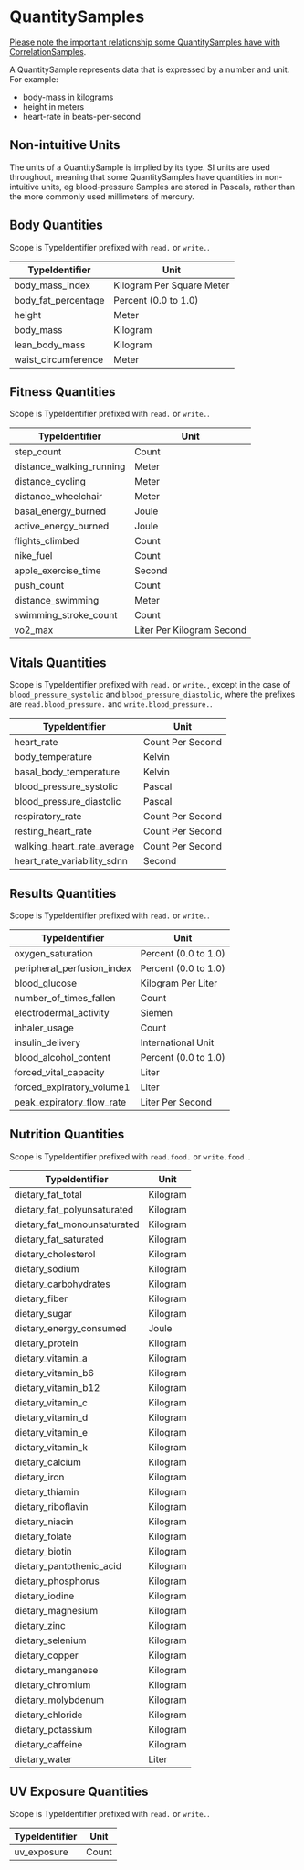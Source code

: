 
# QuantitySamples

[Please note the important relationship some QuantitySamples have with CorrelationSamples](correlation_samples.md#important-note).

A QuantitySample represents data that is expressed by a number and unit. For example:

- body-mass in kilograms
- height in meters
- heart-rate in beats-per-second

## Non-intuitive Units

The units of a QuantitySample is implied by its type. SI units are used throughout, meaning that some QuantitySamples have quantities in non-intuitive units, eg blood-pressure Samples are stored in Pascals, rather than the more commonly used millimeters of mercury.

## Body Quantities

Scope is TypeIdentifier prefixed with `read.` or `write.`. 

| TypeIdentifier | Unit                        |
|- |-|
| body_mass_index | Kilogram Per Square Meter   |
| body_fat_percentage | Percent (0.0 to 1.0)        |
| height | Meter                       |
| body_mass | Kilogram                    |
| lean_body_mass | Kilogram                    |
| waist_circumference | Meter                       |


## Fitness Quantities

Scope is TypeIdentifier prefixed with `read.` or `write.`. 

| TypeIdentifier | Unit                        |
|- |-|
| step_count | Count                       |
| distance_walking_running | Meter                       |
| distance_cycling | Meter                       |
| distance_wheelchair | Meter                       |
| basal_energy_burned | Joule                       |
| active_energy_burned | Joule                       |
| flights_climbed | Count                       |
| nike_fuel | Count                       |
| apple_exercise_time | Second                      |
| push_count | Count                       |
| distance_swimming | Meter                       |
| swimming_stroke_count | Count                       |
| vo2_max | Liter Per Kilogram Second   |


## Vitals Quantities

Scope is TypeIdentifier prefixed with `read.` or `write.`, except in the case of `blood_pressure_systolic` and `blood_pressure_diastolic`, where the prefixes are `read.blood_pressure.` and `write.blood_pressure.`. 

| TypeIdentifier | Unit                        |
|-|-|
| heart_rate | Count Per Second            |
| body_temperature | Kelvin                      |
| basal_body_temperature | Kelvin                      |
| blood_pressure_systolic | Pascal                      |
| blood_pressure_diastolic | Pascal                      |
| respiratory_rate | Count Per Second            |
| resting_heart_rate | Count Per Second            |
| walking_heart_rate_average | Count Per Second            |
| heart_rate_variability_sdnn | Second                      |


## Results Quantities

Scope is TypeIdentifier prefixed with `read.` or `write.`. 

| TypeIdentifier | Unit                        |
|-|-|
| oxygen_saturation | Percent (0.0 to 1.0)        |
| peripheral_perfusion_index | Percent (0.0 to 1.0)        |
| blood_glucose | Kilogram Per Liter          |
| number_of_times_fallen | Count                       |
| electrodermal_activity | Siemen                      |
| inhaler_usage | Count                       |
| insulin_delivery | International Unit          |
| blood_alcohol_content | Percent (0.0 to 1.0)        |
| forced_vital_capacity | Liter                       |
| forced_expiratory_volume1 | Liter                       |
| peak_expiratory_flow_rate | Liter Per Second            |


## Nutrition Quantities

Scope is TypeIdentifier prefixed with `read.food.` or `write.food.`. 

| TypeIdentifier | Unit                        |
|-|-|
| dietary_fat_total | Kilogram                    |
| dietary_fat_polyunsaturated | Kilogram                    |
| dietary_fat_monounsaturated | Kilogram                    |
| dietary_fat_saturated | Kilogram                    |
| dietary_cholesterol | Kilogram                    |
| dietary_sodium | Kilogram                    |
| dietary_carbohydrates | Kilogram                    |
| dietary_fiber | Kilogram                    |
| dietary_sugar | Kilogram                    |
| dietary_energy_consumed | Joule                       |
| dietary_protein | Kilogram                    |
| dietary_vitamin_a | Kilogram                    |
| dietary_vitamin_b6 | Kilogram                    |
| dietary_vitamin_b12 | Kilogram                    |
| dietary_vitamin_c | Kilogram                    |
| dietary_vitamin_d | Kilogram                    |
| dietary_vitamin_e | Kilogram                    |
| dietary_vitamin_k | Kilogram                    |
| dietary_calcium | Kilogram                    |
| dietary_iron | Kilogram                    |
| dietary_thiamin | Kilogram                    |
| dietary_riboflavin | Kilogram                    |
| dietary_niacin | Kilogram                    |
| dietary_folate | Kilogram                    |
| dietary_biotin | Kilogram                    |
| dietary_pantothenic_acid | Kilogram                    |
| dietary_phosphorus | Kilogram                    |
| dietary_iodine | Kilogram                    |
| dietary_magnesium | Kilogram                    |
| dietary_zinc | Kilogram                    |
| dietary_selenium | Kilogram                    |
| dietary_copper | Kilogram                    |
| dietary_manganese | Kilogram                    |
| dietary_chromium | Kilogram                    |
| dietary_molybdenum | Kilogram                    |
| dietary_chloride | Kilogram                    |
| dietary_potassium | Kilogram                    |
| dietary_caffeine | Kilogram                    |
| dietary_water | Liter                       |

## UV Exposure Quantities

Scope is TypeIdentifier prefixed with `read.` or `write.`. 

| TypeIdentifier | Unit                        |
|-|-|
| uv_exposure | Count                       |
